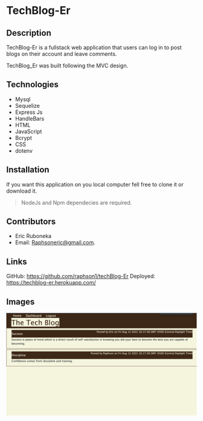 # TechBlog-Er

## Description

TechBlog-Er is a fullstack web application that users can log in to post blogs on their account and leave comments. 

TechBlog_Er was built following the MVC design. 

## Technologies

* Mysql
* Sequelize
* Express Js
* HandleBars
* HTML
* JavaScript
* Bcrypt
* CSS
* dotenv


## Installation

If you want this application on you local computer fell free to clone it or download it.
> NodeJs and Npm dependecies are required.

## Contributors

* Eric Ruboneka
* Email: Raphsoneric@gmail.com.

## Links

GitHub: https://github.com/raphson1/techBlog-Er
Deployed: https://techblog-er.herokuapp.com/

## Images

 ![img](./Main/img/img.png)